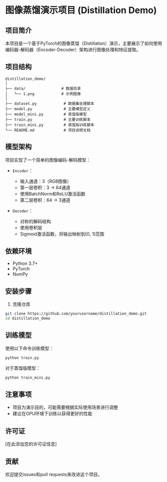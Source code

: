 # 图像蒸馏演示项目 (Distillation Demo)

## 项目简介

本项目是一个基于PyTorch的图像蒸馏（Distillation）演示，主要展示了如何使用编码器-解码器（Encoder-Decoder）架构进行图像处理和特征提取。

## 项目结构

```
distillation_demo/
│
├── data/                # 数据目录
│   └── 1.png            # 示例图像
│
├── dataset.py            # 数据集处理脚本
├── model.py              # 主要模型定义
├── model_mini.py         # 蒸馏版模型
├── train.py              # 主要训练脚本
├── train_mini.py         # 蒸馏版训练脚本
└── README.md             # 项目说明文档
```

## 模型架构

项目实现了一个简单的图像编码-解码模型：

- `Encoder`：
  - 输入通道：3（RGB图像）
  - 第一层卷积：3 -> 64通道
  - 使用BatchNorm和ReLU激活函数
  - 第二层卷积：64 -> 3通道

- `Decoder`：
  - 对称的解码结构
  - 使用卷积层
  - Sigmoid激活函数，将输出映射到[0, 1]范围

## 依赖环境

- Python 3.7+
- PyTorch
- NumPy

## 安装步骤

1. 克隆仓库
```bash
git clone https://github.com/yourusername/distillation_demo.git
cd distillation_demo
```


## 训练模型

使用以下命令训练模型：

```bash
python train.py
```

对于蒸馏版模型：

```bash
python train_mini.py
```

## 注意事项

- 项目为演示目的，可能需要根据实际使用场景进行调整
- 建议在GPU环境下训练以获得更好的性能

## 许可证

[在此添加您的许可证信息]

## 贡献

欢迎提交issues和pull requests来改进这个项目。
